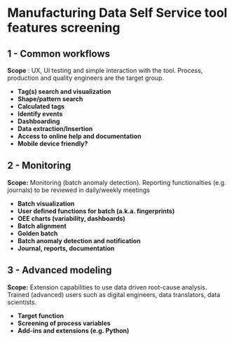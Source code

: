 # **Manufacturing Data Self Service tool features screening**

## 1 - Common workflows
**Scope** : UX, UI testing and simple interaction with the tool. Process, production and quality engineers are the target group.

- **Tag(s) search and visualization**
- **Shape/pattern search**
- **Calculated tags**
- **Identify events**
- **Dashboarding**
- **Data extraction/Insertion**
- **Access to online help and documentation**
- **Mobile device friendly?**

## 2 - Monitoring 
**Scope:** Monitoring (batch anomaly detection). Reporting functionalties (e.g. journals) to be reviewed in daily/weekly meetings

- **Batch visualization**
- **User defined functions for batch (a.k.a. fingerprints)**
- **OEE charts (variability, dashboards)**
- **Batch alignment**
- **Golden batch**
- **Batch anomaly detection and notification**
- **Journal, reports, documentation**

## 3 - Advanced modeling 
**Scope:** Extension capabilities to use data driven root-cause analysis. Trained (advanced) users such as digital engineers, data translators, data scientists.

- **Target function**
- **Screening of process variables**
- **Add-ins and extensions (e.g. Python)**
